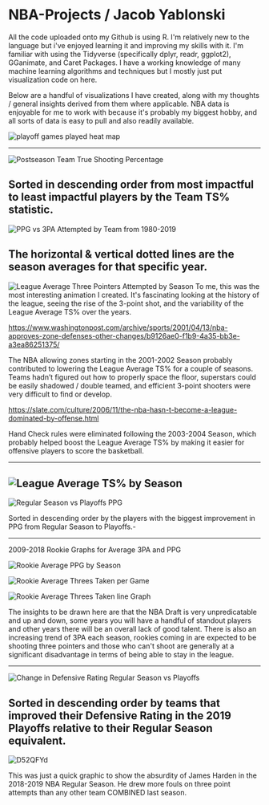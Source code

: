 # NBA-Projects / Jacob Yablonski

All the code uploaded onto my Github is using R.  I'm relatively new to the language but i've enjoyed learning it and improving my skills with it.  I'm familiar with using the Tidyverse (specifically dplyr, readr, ggplot2), GGanimate, and Caret Packages.  I have a working knowledge of many machine learning algorithms and techniques but I mostly just put visualization code on here.  

Below are a handful of visualizations I have created, along with my thoughts / general insights derived from them where applicable.  NBA data is enjoyable for me to work with because it's probably my biggest hobby, and all sorts of data is easy to pull and also readily available.

![playoff games played heat map](https://user-images.githubusercontent.com/16946556/61893972-35be5580-aec4-11e9-9cd6-cb1c91617239.png)

------------------------------------------------------------------------------------------------------------------------------------------

![Postseason Team True Shooting Percentage](https://user-images.githubusercontent.com/16946556/61836158-ce58c500-ae33-11e9-84aa-064a42b06ea2.gif)

Sorted in descending order from most impactful to least impactful players by the Team TS% statistic.  
------------------------------------------------------------------------------------------------------------------------------------------

![PPG vs 3PA Attempted by Team from 1980-2019](https://user-images.githubusercontent.com/16946556/61255477-9956bf00-a71d-11e9-893f-55dec5c029df.gif)

The horizontal & vertical dotted lines are the season averages for that specific year.
------------------------------------------------------------------------------------------------------------------------------------------

![League Average Three Pointers Attempted by Season](https://user-images.githubusercontent.com/16946556/61552600-1da28e00-aa0d-11e9-907d-6ab109be2ee5.gif)
To me, this was the most interesting animation I created.  It's fascinating looking at the history of the league, seeing the rise of the 3-point shot, and the variability of the League Average TS% over the years. 

https://www.washingtonpost.com/archive/sports/2001/04/13/nba-approves-zone-defenses-other-changes/b9126ae0-f1b9-4a35-bb3e-a3ea86251375/

The NBA allowing zones starting in the 2001-2002 Season probably contributed to lowering the League Average TS% for a couple of seasons.  Teams hadn’t figured out how to properly space the floor, superstars could be easily shadowed / double teamed, and efficient 3-point shooters were very difficult to find or develop.  

https://slate.com/culture/2006/11/the-nba-hasn-t-become-a-league-dominated-by-offense.html

Hand Check rules were eliminated following the 2003-2004 Season, which probably helped boost the League Average TS% by making it easier for offensive players to score the basketball.  


------------------------------------------------------------------------------------------------------------------------------------------

![League Average TS% by Season](https://user-images.githubusercontent.com/16946556/61324601-b0ea8200-a7c7-11e9-8b47-061751cbad90.gif)
------------------------------------------------------------------------------------------------------------------------------------------
![Regular Season vs Playoffs PPG](https://user-images.githubusercontent.com/16946556/61835749-f8a98300-ae31-11e9-86f3-cfc0a1b1b357.gif)

Sorted in descending order by the players with the biggest improvement in PPG from Regular Season to Playoffs.-

------------------------------------------------------------------------------------------------------------------------------------------
2009-2018 Rookie Graphs for Average 3PA and PPG

![Rookie Average PPG by Season](https://user-images.githubusercontent.com/16946556/61489738-34d77200-a960-11e9-995c-d84008188740.gif)

![Rookie Average Threes Taken per Game](https://user-images.githubusercontent.com/16946556/61489754-428cf780-a960-11e9-9884-b0aea8274eda.gif)

![Rookie Average Threes Taken line Graph](https://user-images.githubusercontent.com/16946556/61489765-4de02300-a960-11e9-91a9-9ae78ca1c544.gif)

The insights to be drawn here are that the NBA Draft is very unpredicatable and up and down, some years you will have a handful of standout players and other years there will be an overall lack of good talent.  There is also an increasing trend of 3PA each season, rookies coming in are expected to be shooting three pointers and those who can't shoot are generally at a significant disadvantage in terms of being able to stay in the league.  

------------------------------------------------------------------------------------------------------------------------------------------
![Change in Defensive Rating Regular Season vs Playoffs](https://user-images.githubusercontent.com/16946556/61836331-b46bb200-ae34-11e9-84ce-faaa3aee0aab.gif)

Sorted in descending order by teams that improved their Defensive Rating in the 2019 Playoffs relative to their Regular Season equivalent.  
------------------------------------------------------------------------------------------------------------------------------------------
![D52QFYd](https://user-images.githubusercontent.com/16946556/62069350-ee4e0700-b1ec-11e9-85bb-0df6f4c838c9.png)

This was just a quick graphic to show the absurdity of James Harden in the 2018-2019 NBA Regular Season.  He drew more fouls on three point attempts than any other team COMBINED last season.

